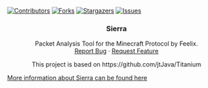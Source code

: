 <!-- PROJECT SHIELDS -->
<!--
*** I'm using markdown "reference style" links for readability.
*** Reference links are enclosed in brackets [ ] instead of parentheses ( ).
*** See the bottom of this document for the declaration of the reference variables
*** for contributors-url, forks-url, etc. This is an optional, concise syntax you may use.
*** https://www.markdownguide.org/basic-syntax/#reference-style-links
-->
[![Contributors][contributors-shield]][contributors-url]
[![Forks][forks-shield]][forks-url]
[![Stargazers][stars-shield]][stars-url]
[![Issues][issues-shield]][issues-url]

<h3 align="center">Sierra</h3>

  <p align="center">
    Packet Analysis Tool for the Minecraft Protocol by Feelix.
    <br />
    <a href="https://github.com/Interlink-Media/Sierra/issues">Report Bug</a>
    ·
    <a href="https://github.com/Interlink-Media/Sierra/issues">Request Feature</a>
  </p>
</div>

<p align="center">
  This project is based on https://github.com/jtJava/Titanium
  <p></p>
  <a href="https://sierra.squarecode.de/sierra">More information about Sierra can be found here</a>
</p>


<!-- MARKDOWN LINKS & IMAGES -->
<!-- https://www.markdownguide.org/basic-syntax/#reference-style-links -->
[contributors-shield]: https://img.shields.io/github/contributors/Interlink-Media/Sierra.svg?style=for-the-badge
[contributors-url]: https://github.com/Interlink-Media/Sierra/graphs/contributors
[forks-shield]: https://img.shields.io/github/forks/Interlink-Media/Sierra.svg?style=for-the-badge
[forks-url]: https://github.com/Interlink-Media/Sierra/network/members
[stars-shield]: https://img.shields.io/github/stars/Interlink-Media/Sierra.svg?style=for-the-badge
[stars-url]: https://github.com/Interlink-Media/Sierra/stargazers
[issues-shield]: https://img.shields.io/github/issues/Interlink-Media/Sierra.svg?style=for-the-badge
[issues-url]: https://github.com/Interlink-Media/Sierra/issues
[license-shield]: https://img.shields.io/github/license/Interlink-Media/Sierra.svg?style=for-the-badge
[license-url]: https://github.com/Interlink-Media/Sierra/blob/master/LICENSE.txt
[product-screenshot]: images/screenshot.png

